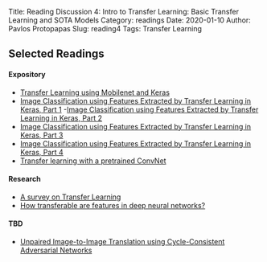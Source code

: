 Title: Reading Discussion 4: Intro to Transfer Learning: Basic Transfer Learning and SOTA Models
Category: readings
Date: 2020-01-10
Author: Pavlos Protopapas
Slug: reading4
Tags: Transfer Learning

## Selected Readings
#### Expository
- [Transfer Learning using Mobilenet and Keras](https://towardsdatascience.com/transfer-learning-using-mobilenet-and-keras-c75daf7ff299)
- [Image Classification using Features Extracted by Transfer Learning in Keras, Part 1](https://www.alibabacloud.com/blog/part-1-image-classification-using-features-extracted-by-transfer-learning-in-keras_595289?spm=a2c65.11461447.0.0.30bea7a5b6B51K)
-[Image Classification using Features Extracted by Transfer Learning in Keras, Part 2](https://www.alibabacloud.com/blog/part-2-image-classification-using-features-extracted-by-transfer-learning-in-keras_595290?spm=a2c65.11461447.0.0.4ca9e739cvLcs2)
- [Image Classification using Features Extracted by Transfer Learning in Keras, Part 3](https://www.alibabacloud.com/blog/part-3-image-classification-using-features-extracted-by-transfer-learning-in-keras_595291)
- [Image Classification using Features Extracted by Transfer Learning in Keras, Part 4](https://www.alibabacloud.com/blog/part-4-image-classification-using-features-extracted-by-transfer-learning-in-keras_595292?spm=a2c65.11461447.0.0.15f82f25MU6utS)
- [Transfer learning with a pretrained ConvNet](https://www.tensorflow.org/tutorials/images/transfer_learning)

#### Research
- [A survey on Transfer Learning](https://www.cse.ust.hk/~qyang/Docs/2009/tkde_transfer_learning.pdf)
- [How transferable are features in deep neural networks?](https://arxiv.org/abs/1411.1792)

#### TBD
- [Unpaired Image-to-Image Translation using Cycle-Consistent Adversarial Networks](https://arxiv.org/pdf/1703.10593.pdf)